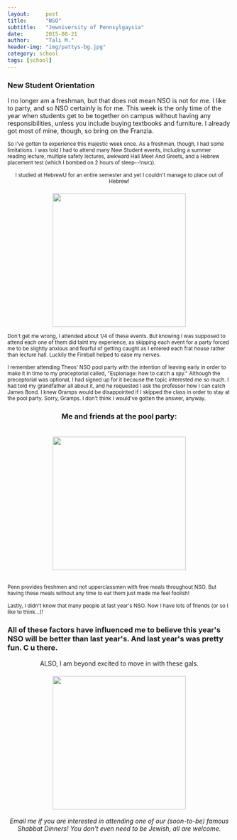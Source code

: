 ```yaml
---
layout:     post
title:      "NSO"
subtitle:   "Jewniversity of Pennsylgaysia"
date:       2015-08-21
author:     "Tali M."
header-img: "img/pattys-bg.jpg"
category: school
tags: [school]
---
```


<h3>New Student Orientation</h3>
<p>I no longer am a freshman, but that does not mean NSO is not for me. I like to party, and so NSO certainly is for me. This week is the only time of the year when students get to be together on campus without having any responsibilities, unless you include buying textbooks and furniture. I already got most of mine, though, so bring on the Franzia.</p>

<p><small>So I've gotten to experience this majestic week once. As a freshman, though, I had some limitations. I was told I had to attend many New Student events, including a summer reading lecture, multiple safety lectures, awkward Hall Meet And Greets, and a Hebrew placement test (which I bombed on 2 hours of sleep--!בושה). 
<br><center>I studied at HebrewU for an entire semester and yet I couldn't manage to place out of Hebrew!</center>
<center><img src="http://localhost:6120/img/school/hebrewu.png" height="300px" width="300px" style="padding-top:20px"></center><br>
Don't get me wrong, I attended about 1/4 of these events. But knowing I was supposed to attend each one of them did taint my experience, as skipping each event for a party forced me to be slightly anxious and fearful of getting caught as I entered each frat house rather than lecture hall. Luckily the Fireball helped to ease my nerves.</small>
<br>
<p><small>I remember attending Theos' NSO pool party with the intention of leaving early in order to make it in time to my preceptorial called, "Espionage: how to catch a spy." Although the preceptorial was optional, I had signed up for it because the topic interested me so much. I had told my grandfather all about it, and he requested I ask the professor how I can catch James Bond. I knew Gramps would be disappointed if I skipped the class in order to stay at the pool party. Sorry, Gramps. I don't think I would've gotten the answer, anyway.</small></p>
<h3><center>Me and friends at the pool party:</center></h3>
<center><img src="http://localhost:6120/img/school/nso1.jpg" height="300px" width="300px" style="padding-top:20px"></center><br>
<p><small>Penn provides freshmen and not upperclassmen with free meals throughout NSO. But having these meals without any time to eat them just made me feel foolish!</small></p>
<p><small>Lastly, I didn't know that many people at last year's NSO. Now I have lots of friends (or so I like to think...)! 
</small></p>
<h3>All of these factors have influenced me to believe this year's NSO will be better than last year's. And last year's was pretty fun. C u there.</h3>
<p><center>ALSO, I am beyond excited to move in with these gals.</center>
<center><img src="http://localhost:6120/img/school/housemates.jpg" height="300px" width="300px" style="padding-top:20px"></center><br>
<i><center>Email me if you are interested in attending one of our (soon-to-be) famous Shabbat Dinners! You don't even need to be Jewish, all are welcome.</center></i></p>
